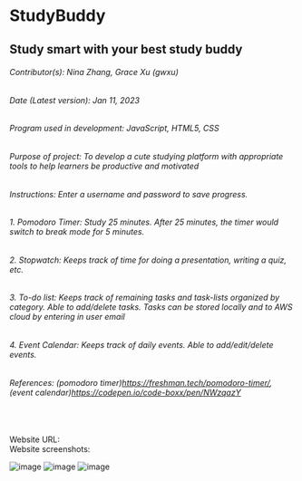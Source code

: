 # StudyBuddy
## Study smart with your best study buddy
###### Contributor(s): Nina Zhang, Grace Xu (gwxu)
###### Date (Latest version): Jan 11, 2023
###### Program used in development: JavaScript, HTML5, CSS
###### Purpose of project: To develop a cute studying platform with appropriate tools to help learners be productive and motivated
###### Instructions: Enter a username and password to save progress.
###### 1. Pomodoro Timer: Study 25 minutes. After 25 minutes, the timer would switch to break mode for 5 minutes.
###### 2. Stopwatch: Keeps track of time for doing a presentation, writing a quiz, etc.
###### 3. To-do list: Keeps track of remaining tasks and task-lists organized by category. Able to add/delete tasks. Tasks can be stored locally and to AWS cloud by    entering in user email
###### 4. Event Calendar: Keeps track of daily events. Able to add/edit/delete events.
###### References: (pomodoro timer)https://freshman.tech/pomodoro-timer/, (event calendar)https://codepen.io/code-boxx/pen/NWzqazY
<br/>
<br/>
Website URL:
<br/>
Website screenshots:
<br/>

![image](https://user-images.githubusercontent.com/92956740/212256745-998fb880-2709-4438-a949-21d240d7d400.png)
![image](https://user-images.githubusercontent.com/92956740/212257049-677a177d-758e-480e-b0c8-ae8435eccb1e.png)
![image](https://user-images.githubusercontent.com/92956740/212257299-3c718a00-1529-4319-80cd-5ff3cc73f64a.png)
